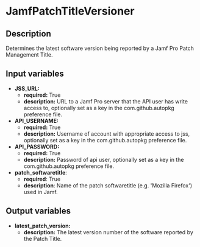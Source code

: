 # JamfPatchTitleVersioner
## Description

Determines the latest software version being reported by a Jamf Pro Patch Management Title.

## Input variables

- **JSS_URL:**
  - **required:** True
  - **description:** URL to a Jamf Pro server that the API user has write access to, optionally set as a key in the com.github.autopkg preference file.
- **API_USERNAME:**
  - **required:** True
  - **description:** Username of account with appropriate access to jss, optionally set as a key in the com.github.autopkg preference file.
- **API_PASSWORD:**
  - **required:** True
  - **description:** Password of api user, optionally set as a key in the com.github.autopkg preference file.
- **patch_softwaretitle**:
  - **required**: True
  - **description**: Name of the patch softwaretitle (e.g. 'Mozilla Firefox') used in Jamf.

## Output variables

- **latest_patch_version:**
  - **description:** The latest version number of the software reported by the Patch Title.
